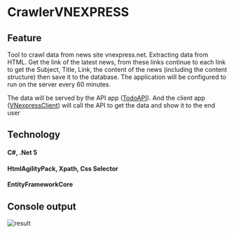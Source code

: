# CrawlerVNEXPRESS
## Feature
Tool to crawl data from news site vnexpress.net. Extracting data from HTML. Get the link of the latest news, from these links continue to each link to get the Subject, Title, Link, the content of the news (including the content structure) then save it to the database. The application will be configured to run on the server every 60 minutes.

The data will be served by the API app ([TodoAPI](https://github.com/rambothanh/TodoApi)). And the client app ([VNexpressClient](https://github.com/rambothanh/VnexpressClient)) will call the API to get the data and show it to the end user

## Technology
#### C#, .Net 5
#### HtmlAgilityPack, Xpath, Css Selector
#### EntityFrameworkCore
## Console output
![result](https://user-images.githubusercontent.com/28246617/103145089-f0f8b700-4766-11eb-8331-69c470f08177.png)
